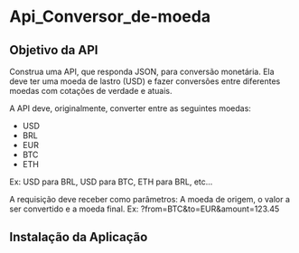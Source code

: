 # Api_Conversor_de-moeda

## Objetivo da API

Construa uma API, que responda JSON, para conversão monetária. Ela deve ter uma moeda de lastro (USD) e fazer conversões entre diferentes moedas com cotações de verdade e atuais.


A API deve, originalmente, converter entre as seguintes moedas:


* USD
* BRL
* EUR
* BTC
* ETH


Ex: USD para BRL, USD para BTC, ETH para BRL, etc...


A requisição deve receber como parâmetros: A moeda de origem, o valor a ser convertido e a moeda final.
Ex: ?from=BTC&to=EUR&amount=123.45

## Instalação da Aplicação
